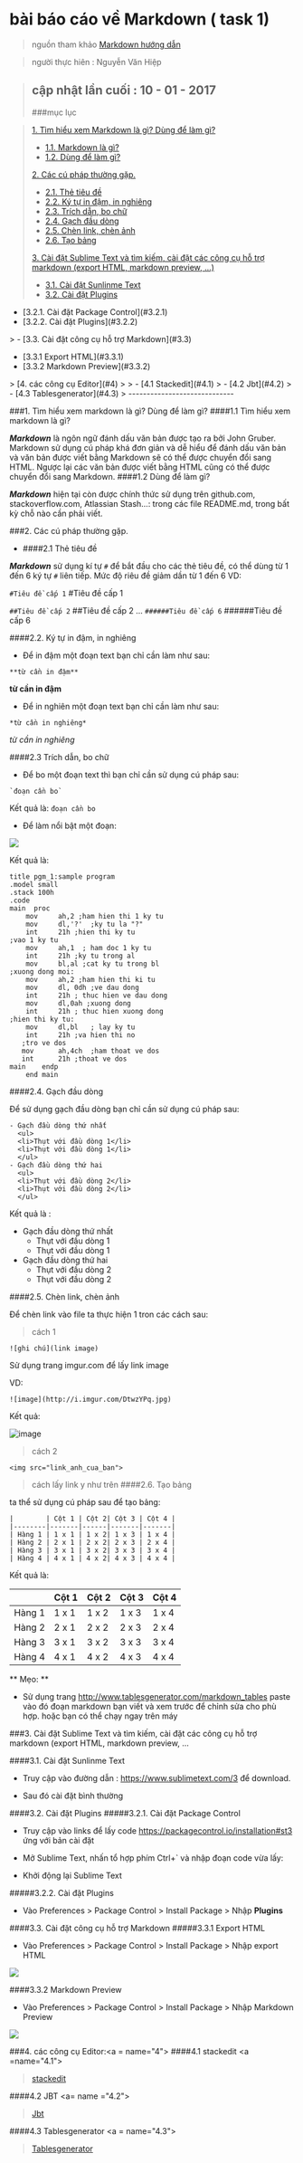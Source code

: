 # bài báo cáo về Markdown ( task 1)

> nguồn tham khảo [Markdown hướng dẫn](http://bit.ly/2cxplkv)

> người thực hiên : Nguyễn Văn Hiệp

> cập nhật lần cuối : **10 - 01 - 2017**
> -------
> ###mục lục 

 >[ 1. Tìm hiểu xem Markdown là gì? Dùng để làm gì?](#1)
>
> - [1.1. Markdown là gì?](#1.1)
> - [1.2. Dùng để làm gì?](#1.2)
>
>[ 2. Các cú pháp thường gặp.](#2)
>
> - [2.1. Thẻ tiêu đề](#2.1)
> - [2.2. Ký tự in đậm, in nghiêng](#2.2)
> - [2.3. Trích dẫn, bo chữ](#2.3)
> - [2.4. Gạch đầu dòng](#2.4)
> - [2.5. Chèn link, chèn ảnh](#2.5)
> - [2.6. Tạo bảng](#2.6)
>
>[3. Cài đặt Sublime Text và tìm kiếm, cài đặt các công cụ hỗ trợ markdown (export HTML, markdown preview, ...)](#3)
>
> - [3.1. Cài đặt Sunlinme Text](#3.1)
> - [3.2. Cài đặt Plugins](#3.2)
<ul>
<li> [3.2.1. Cài đặt Package Control](#3.2.1)</li>
<li> [3.2.2. Cài đặt Plugins](#3.2.2)</li>
</ul>
> - [3.3. Cài đặt công cụ hỗ trợ Markdown](#3.3)
<ul>
<li> [3.3.1 Export HTML](#3.3.1)</li>
<li> [3.3.2 Markdown Preview](#3.3.2)</li>
</ul>
>
[4. các công cụ Editor](#4)
> 
> - [4.1 Stackedit](#4.1)
> - [4.2 Jbt](#4.2)
> - [4.3 Tablesgenerator](#4.3)
> -----------------------------

###1. Tìm hiểu xem markdown là gì? Dùng để làm gì?<a name="1"></a>
####1.1 Tìm hiểu xem markdown là gì?<a name="1.1"></a>

**_Markdown_** là ngôn ngữ đánh dấu văn bản được tạo ra bởi John Gruber. Markdown sử dụng cú pháp khá đơn giản và dễ hiểu để đánh dấu văn bản và văn bản được viết bằng Markdown sẽ có thể được chuyển đổi sang HTML. Ngược lại các văn bản được viết bằng HTML cũng có thể được chuyển đổi sang Markdown.
####1.2  Dùng để làm gì?<a name="1.2"></a>

**_Markdown_** hiện tại còn được chính thức sử dụng trên github.com, stackoverflow.com, Atlassian Stash…: trong các file README.md, trong bất kỳ chỗ nào cần phải viết.

###2. Các cú pháp thường gặp.<a name="2"></a>

 - ####2.1 Thẻ tiêu đề<a name="2.1"></a>

**_Markdown_** sử dụng kí tự `#` để bắt đầu cho các thẻ tiêu đề, có thể dùng từ 1 đến 6 ký tự `#` liên tiếp. Mức độ riêu đề giảm dần từ 1 đến 6
VD: 

`#Tiêu đề cấp 1`
#Tiêu đề cấp 1

`##Tiêu đề cấp 2`
##Tiêu đề cấp 2
...
`######Tiêu đề cấp 6`
######Tiêu đề cấp 6

####2.2. Ký tự in đậm, in nghiêng<a name="2.2"></a>

 - Để in đậm một đoạn text bạn chỉ cần làm như sau:

`**từ cần in đậm**`

**từ cần in đậm**

 - Để in nghiên một đoạn text bạn chỉ cần làm như sau:

`*từ cần in nghiêng*`

*từ cần in nghiêng*

####2.3 Trích dẫn, bo chữ <a name="2.3"></a>

 - Để bo một đoạn text thì bạn chỉ cần sử dụng cú pháp sau:
 ```
 `đoạn cần bo`
 ```


Kết quả là: `đoạn cần bo`

 - Để làm nổi bật một đoạn:

![](http://i.imgur.com/lSnHaKc.png)

Kết quả là: 

```
title pgm_1:sample program
.model small
.stack 100h
.code
main  proc
    mov     ah,2 ;ham hien thi 1 ky tu
    mov     dl,'?'  ;ky tu la "?" 
    int     21h ;hien thi ky tu
;vao 1 ky tu
    mov     ah,1  ; ham doc 1 ky tu
    int     21h ;ky tu trong al
    mov     bl,al ;cat ky tu trong bl
;xuong dong moi:
    mov     ah,2 ;ham hien thi ki tu
    mov     dl, 0dh ;ve dau dong
    int     21h ; thuc hien ve dau dong
    mov     dl,0ah ;xuong dong
    int     21h ; thuc hien xuong dong
;hien thi ky tu:
    mov     dl,bl   ; lay ky tu            
    int     21h ;va hien thi no
   ;tro ve dos
   mov      ah,4ch  ;ham thoat ve dos
   int      21h ;thoat ve dos
main    endp
    end main
```

####2.4. Gạch đầu dòng<a name="2.4"></a>

Để sử dụng gạch đầu dòng bạn chỉ cần sử dụng cú pháp sau:
```
- Gạch đầu dòng thứ nhất
  <ul>
  <li>Thụt với đầu dòng 1</li>
  <li>Thụt với đầu dòng 1</li>
  </ul>
- Gạch đầu dòng thứ hai
  <ul>
  <li>Thụt với đầu dòng 2</li>
  <li>Thụt với đầu dòng 2</li>
  </ul>
```

Kết quả là : 

- Gạch đầu dòng thứ nhất
  <ul>
  <li>Thụt với đầu dòng 1</li>
  <li>Thụt với đầu dòng 1</li>
  </ul>
- Gạch đầu dòng thứ hai
  <ul>
  <li>Thụt với đầu dòng 2</li>
  <li>Thụt với đầu dòng 2</li>
  </ul>

####2.5. Chèn link, chèn ảnh<a name="2.5"></a>

Để chèn link vào file ta thực hiện  1 tron các cách sau: 

> cách 1

`![ghi chú](link image)`

Sử dụng trang imgur.com để lấy link image


VD: 

`![image](http://i.imgur.com/DtwzYPq.jpg)`

Kết quả:

![image](http://i.imgur.com/DtwzYPq.jpg)

> cách 2 
```
<img src="link_anh_cua_ban">
```

> cách lấy link y như trên
####2.6. Tạo bảng<a name="2.6"></a>

ta thể sử dụng cú pháp sau để tạo bảng:

```javascrpt
|        | Cột 1 | Cột 2| Cột 3 | Cột 4 |
|--------|-------|------|-------|-------|
| Hàng 1 | 1 x 1 | 1 x 2| 1 x 3 | 1 x 4 |
| Hàng 2 | 2 x 1 | 2 x 2| 2 x 3 | 2 x 4 |
| Hàng 3 | 3 x 1 | 3 x 2| 3 x 3 | 3 x 4 |
| Hàng 4 | 4 x 1 | 4 x 2| 4 x 3 | 4 x 4 |
```
Kết quả là: 

|        | Cột 1 | Cột 2| Cột 3 | Cột 4 |
|--------|-------|------|-------|-------|
| Hàng 1 | 1 x 1 | 1 x 2| 1 x 3 | 1 x 4 |
| Hàng 2 | 2 x 1 | 2 x 2| 2 x 3 | 2 x 4 |
| Hàng 3 | 3 x 1 | 3 x 2| 3 x 3 | 3 x 4 |
| Hàng 4 | 4 x 1 | 4 x 2| 4 x 3 | 4 x 4 |

** Mẹo: ** 

- Sử dụng trang http://www.tablesgenerator.com/markdown_tables paste vào đó đoạn markdown bạn viết và xem trước để chỉnh sửa cho phù hợp.
hoặc bạn có thể chạy ngay trên máy  


###3. Cài đặt Sublime Text và tìm kiếm, cài đặt các công cụ hỗ trợ markdown (export HTML, markdown preview, ...<a name="3"></a>

####3.1. Cài đặt Sunlinme Text<a name="3.1"></a>

 - Truy cập vào đường dẫn : https://www.sublimetext.com/3 để download. 

 - Sau đó cài đặt bình thường

####3.2. Cài đặt Plugins<a name="3.2"></a>
#####3.2.1. Cài đặt Package Control<a name="3.2.1"></a>
 - Truy cập vào links để lấy code https://packagecontrol.io/installation#st3 ứng với bản cài đặt

 - Mở Sublime Text, nhấn tổ hợp phím Ctrl+` và nhập đoạn code vừa lấy:
 - Khởi động lại Sublime Text

#####3.2.2. Cài đặt Plugins <a name="3.2.2"></a>

 - Vào Preferences > Package Control > Install Package > Nhập **Plugins**

####3.3. Cài đặt công cụ hỗ trợ Markdown<a name="3.3"></a>
#####3.3.1 Export HTML<a name="3.3.1"></a>

 - Vào Preferences > Package Control > Install Package > Nhập export HTML

![](http://i.imgur.com/IBN0FjT.png)

####3.3.2 Markdown Preview<a name="3.3.2"></a>
 - Vào Preferences > Package Control > Install Package > Nhập Markdown Preview

![](http://i.imgur.com/uWtMjzR.png)

###4. các công cụ Editor:<a = name="4"></a>
####4.1 stackedit <a =name="4.1"></a>
> [stackedit](https://stackedit.io/editor)

####4.2 JBT <a= name ="4.2"></a>
> [Jbt](http://jbt.github.io/markdown-editor/)

####4.3 Tablesgenerator <a = name="4.3"></a>
> [Tablesgenerator](http://www.tablesgenerator.com/markdown_tables)


